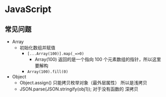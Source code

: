 # JavaScript

## 常见问题

- Array
  - 初始化数组并赋值
    - `[...Array(100)].map(_=>0)`
      - Array(100) 返回的是一个指向 100 个元素数组的指针，所以这里要解构
    - `Array(100).fill(0)`
- Object
  - Object.assign() 只能拷贝枚举对象（最外层属性） 所以是浅拷贝
  - JSON.parse(JSON.stringify(obj1)); 对于没有函数的 深拷贝
